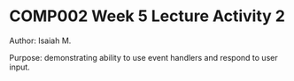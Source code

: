 # COMP002 Week 5 Lecture Activity 2

Author: Isaiah M.

Purpose: demonstrating ability to use event handlers and respond to user input.
